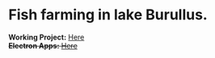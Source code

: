 <h1>Fish farming in lake Burullus.</h1>
<b>Working Project:</b> <a href="https://amedoeyes.github.io/fish-farming-in-lake-burullus/">Here</a><br>
<del><b>Electron Apps:</b> <a href="https://github.com/amedoeyes/fish-farming-in-lake-burullus/releases">Here</a></del>
